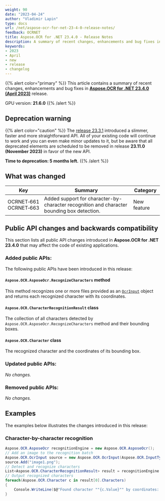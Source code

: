```yaml
---
weight: 90
date: "2023-04-24"
author: "Vladimir Lapin"
type: docs
url: /net/aspose-ocr-for-net-23-4-0-release-notes/
feedback: OCRNET
title: Aspose.OCR for .NET 23.4.0 - Release Notes
description: A summary of recent changes, enhancements and bug fixes in Aspose.OCR for .NET 23.4.0 (April 2023) release.
keywords:
- 2023
- April
- new
- release
- changelog
---
```


{{% alert color="primary" %}}
This article contains a summary of recent changes, enhancements and bug fixes in [**Aspose.OCR for .NET 23.4.0 (April 2023)**](https://www.nuget.org/packages/Aspose.OCR/23.4.0) release.

GPU version: **21.6.0**
{{% /alert %}}

## Deprecation warning

{{% alert color="caution" %}}
The [release 23.3.1](/ocr/net/aspose-ocr-for-net-23-3-1-release-notes/) introduced a slimmer, faster and more straightforward API. All of your existing code will continue to work and you can even make minor updates to it, but be aware that all deprecated elements are scheduled to be removed in release **23.11.0 (November 2023)** in favor of the new API.

**Time to deprecation: 5 months left.**
{{% /alert %}}

## What was changed

Key | Summary | Category
--- | ------- | --------
OCRNET&#8209;661<br />OCRNET&#8209;663 | Added support for character-by-character recognition and character bounding box detection. | New feature

## Public API changes and backwards compatibility

This section lists all public API changes introduced in **Aspose.OCR for .NET 23.4.0** that may affect the code of existing applications.

### Added public APIs:

The following public APIs have been introduced in this release:

#### `Aspose.OCR.AsposeOcr.RecognizeCharacters` method

This method recognizes one or more files provided as an [`OcrInput`](/ocr/net/ocrinput/) object and returns each recognized character with its coordinates.

#### `Aspose.OCR.CharacterRecognitionResult` class

The collection of all characters detected by `Aspose.OCR.AsposeOcr.RecognizeCharacters` method and their bounding boxes.

#### `Aspose.OCR.Character` class

The recognized character and the coordinates of its bounding box.

### Updated public APIs:

_No changes._

### Removed public APIs:

_No changes._

## Examples

The examples below illustrates the changes introduced in this release:

### Character-by-character recognition

```csharp
Aspose.OCR.AsposeOcr recognitionEngine = new Aspose.OCR.AsposeOcr();
// Add an image to the recognition batch
Aspose.OCR.OcrInput source = new Aspose.OCR.OcrInput(Aspose.OCR.InputType.SingleImage);
source.Add("image1.png");
// Detect and recognize characters
List<Aspose.OCR.CharacterRecognitionResult> result = recognitionEngine.RecognizeCharacters(source, Aspose.OCR.DetectAreasMode.COMBINE)
// Output recognized characters
foreach(Aspose.OCR.Character c in result[0].Characters)
{
	Console.WriteLine($@"Found character ""{c.Value}"" by coordinates: left - {c.Coordinates.X} | top - {c.Coordinates.Y} | width - {c.Coordinates.Width} | height - {c.Coordinates.Height}");
}
```
